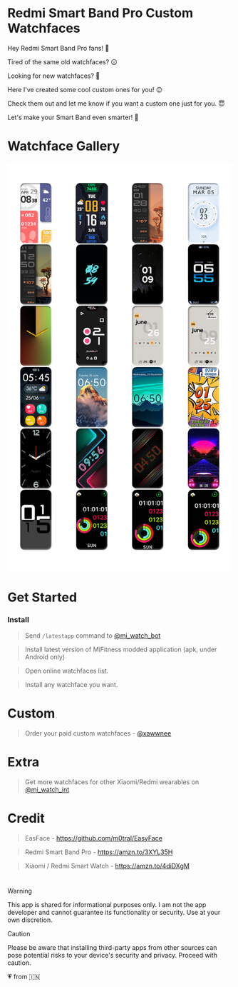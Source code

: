 # Redmi Smart Band Pro Custom Watchfaces
Hey Redmi Smart Band Pro fans! :wave:

Tired of the same old watchfaces? :frowning_face: 

Looking for new watchfaces? :thinking:

Here I've created some cool custom ones for you! :wink:

Check them out and let me know if you want a custom one just for you. :innocent:

Let's make your Smart Band even smarter! :partying_face:

# Watchface Gallery

<picture>
  <source media="(prefers-color-scheme: dark)" srcset="images/wf-gallery-dark-xawwnee.jpg">
  <source media="(prefers-color-scheme: light)" srcset="images/wf-gallery-light-xawwnee.jpg">
  <img alt="Watchface Gallery - @xawwnee" src="images/wf-gallery-light-xawwnee.jpg">
</picture>

# Get Started
### Install
> Send `/latestapp` command to [@mi_watch_bot](https://t.me/mi_watch_bot)

> Install latest version of MiFitness modded application (apk, under Android only)
  
> Open online watchfaces list.

> Install any watchface you want.

# Custom
> Order your paid custom watchfaces - [@xawwnee](https://t.me/xawwnee)

# Extra
> Get more watchfaces for other Xiaomi/Redmi wearables on [@mi_watch_int](https://t.me/mi_watch_int)

# Credit
> EasFace - https://github.com/m0tral/EasyFace

> Redmi Smart Band Pro - https://amzn.to/3XYL35H

> Xiaomi / Redmi Smart Watch - https://amzn.to/4diDXgM

#

> [!WARNING]
> This app is shared for informational purposes only. I am not the app developer and cannot guarantee its functionality or security. Use at your own discretion.

> [!CAUTION]
> Please be aware that installing third-party apps from other sources can pose potential risks to your device's security and privacy. Proceed with caution.

:heartpulse: from :india:
